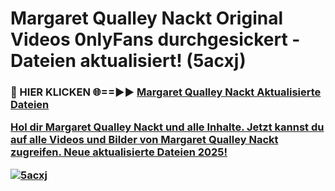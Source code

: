 # Margaret Qualley Nackt Original Videos 0nlyFans durchgesickert - Dateien aktualisiert! (5acxj)

<h3>🔴 HIER KLICKEN 🌐==►► <a href="https://tinyurl.com/h6vf6nb8" rel="nofollow">Margaret Qualley Nackt Aktualisierte Dateien

Hol dir Margaret Qualley Nackt und alle Inhalte. Jetzt kannst du auf alle Videos und Bilder von Margaret Qualley Nackt zugreifen. Neue aktualisierte Dateien 2025!

[![5acxj](https://i.imgur.com/sD4kR3V.gif)](https://tinyurl.com/h6vf6nb8)
